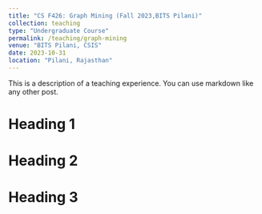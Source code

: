 ```yaml
---
title: "CS F426: Graph Mining (Fall 2023,BITS Pilani)"
collection: teaching
type: "Undergraduate Course"
permalink: /teaching/graph-mining
venue: "BITS Pilani, CSIS"
date: 2023-10-31
location: "Pilani, Rajasthan"
---
```


This is a description of a teaching experience. You can use markdown like any other post.

Heading 1
======

Heading 2
======

Heading 3
======
